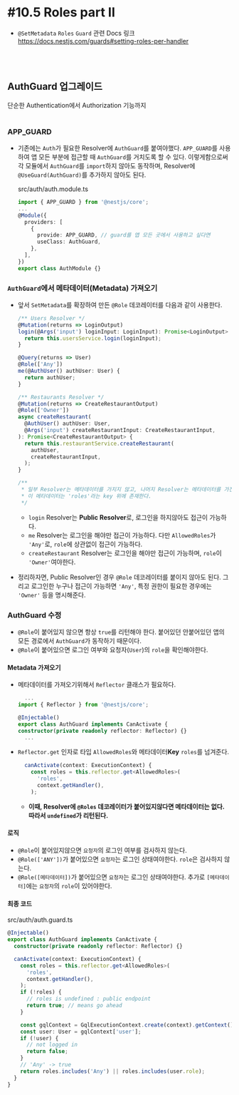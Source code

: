 # #10.5 Roles part II

- `@SetMetadata` `Roles` `Guard` 관련 Docs 링크<br>
  https://docs.nestjs.com/guards#setting-roles-per-handler

<br><br>

## AuthGuard 업그레이드

단순한 Authentication에서 Authorization 기능까지
<br><br>

### APP_GUARD

- 기존에는 `Auth`가 필요한 Resolver에 `AuthGuard`를 붙여야했다. `APP_GUARD`를 사용하여 앱 모든 부분에 접근할 때 `AuthGuard`를 거치도록 할 수 있다. 이렇게함으로써 각 모듈에서 `AuthGuard`를 `import`하지 않아도 동작하며, Resolver에 `@UseGuard(AuthGuard)`를 추가하지 않아도 된다.

  src/auth/auth.module.ts

  ```ts
  import { APP_GUARD } from '@nestjs/core';
  ...
  @Module({
    providers: [
      {
        provide: APP_GUARD, // guard를 앱 모든 곳에서 사용하고 싶다면
        useClass: AuthGuard,
      },
    ],
  })
  export class AuthModule {}
  ```

### `AuthGuard`에서 메타데이터(Metadata) 가져오기

- 앞서 `SetMetadata`를 확장하여 만든 `@Role` 데코레이터를 다음과 같이 사용한다.

  ```ts
  /** Users Resolver */
  @Mutation(returns => LoginOutput)
  login(@Args('input') loginInput: LoginInput): Promise<LoginOutput> {
    return this.usersService.login(loginInput);
  }

  @Query(returns => User)
  @Role(['Any'])
  me(@AuthUser() authUser: User) {
    return authUser;
  }

  /** Restaurants Resolver */
  @Mutation(returns => CreateRestaurantOutput)
  @Role(['Owner'])
  async createRestaurant(
    @AuthUser() authUser: User,
    @Args('input') createRestaurantInput: CreateRestaurantInput,
  ): Promise<CreateRestaurantOutput> {
    return this.restaurantService.createRestaurant(
      authUser,
      createRestaurantInput,
    );
  }

  /**
   * 일부 Resolver는 메타데이터를 가지지 않고, 나머지 Resolver는 메타데이터를 가진다.
   * 이 메타데이터는 'roles'라는 key 위에 존재한다.
   */
  ```

  - `login` Resolver는 **Public Resolver**로, 로그인을 하지않아도 접근이 가능하다.
  - `me` Resolver는 로그인을 해야만 접근이 가능하다. 다만 `AllowedRoles`가 `'Any'`로, `role`에 상관없이 접근이 가능하다.
  - `createRestaurant` Resolver는 로그인을 해야만 접근이 가능하며, `role`이 `'Owner'`여야한다.

- 정리하자면, Public Resolver인 경우 `@Role` 데코레이터를 붙이지 않아도 된다. 그리고 로그인한 누구나 접근이 가능하면 `'Any'`, 특정 권한이 필요한 경우에는 `'Owner'` 등을 명시해준다.

### AuthGuard 수정

- `@Role`이 붙어있지 않으면 항상 `true`를 리턴해야 한다. 붙어있던 안붙어있던 앱의 모든 경로에서 `AuthGuard`가 동작하기 때문이다.
- `@Role`이 붙어있으면 로그인 여부와 요청자(`User`)의 `role`을 확인해야한다.

#### Metadata 가져오기

- 메타데이터를 가져오기위해서 `Reflector` 클래스가 필요하다.

  ```ts
    ...
  import { Reflector } from '@nestjs/core';

  @Injectable()
  export class AuthGuard implements CanActivate {
  constructor(private readonly reflector: Reflector) {}
    ...
  ```

- `Reflector.get` 인자로 타입 `AllowedRoles`와 메타데이터**Key** `roles`를 넘겨준다.

  ```ts
    canActivate(context: ExecutionContext) {
      const roles = this.reflector.get<AllowedRoles>(
        'roles',
        context.getHandler(),
      );
  ```

  - **이때, Resolver에 `@Roles` 데코레이터가 붙어있지않다면 메타데이터는 없다. 따라서 `undefined`가 리턴된다.**

#### 로직

- `@Role`이 붙어있지않으면 `요청자`의 로그인 여부를 검사하지 않는다.
- `@Role(['ANY'])`가 붙어있으면 `요청자`는 로그인 상태여야한다. `role`은 검사하지 않는다.
- `@Role([메타데이터])`가 붙어있으면 `요청자`는 로그인 상태여야한다. 추가로 `[메타데이터]`에는 `요청자`의 `role`이 있어야한다.

#### 최종 코드

src/auth/auth.guard.ts

```ts
@Injectable()
export class AuthGuard implements CanActivate {
  constructor(private readonly reflector: Reflector) {}

  canActivate(context: ExecutionContext) {
    const roles = this.reflector.get<AllowedRoles>(
      'roles',
      context.getHandler(),
    );
    if (!roles) {
      // roles is undefined : public endpoint
      return true; // means go ahead
    }

    const gqlContext = GqlExecutionContext.create(context).getContext();
    const user: User = gqlContext['user'];
    if (!user) {
      // not logged in
      return false;
    }
    // 'Any' -> true
    return roles.includes('Any') || roles.includes(user.role);
  }
}
```
